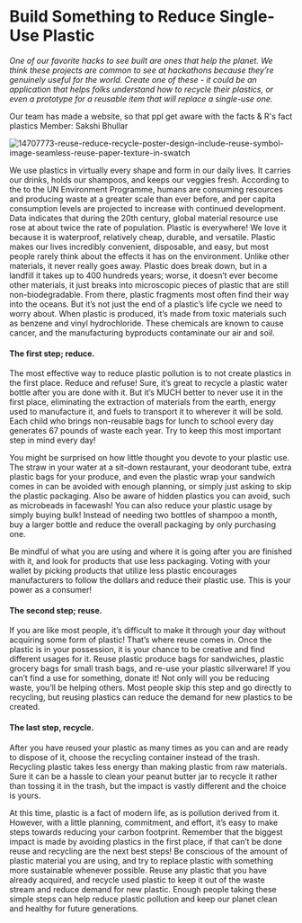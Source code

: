 # Build Something to Reduce Single-Use Plastic

_One of our favorite hacks to see built are ones that help the planet. We think these projects are common to see at hackathons because they’re genuinely useful for the world. Create one of these - it could be an application that helps folks understand how to recycle their plastics, or even a prototype for a reusable item that will replace a single-use one._

Our team has made a website, so that ppl get aware with the facts & R's fact plastics
Member: Sakshi Bhullar

![14707773-reuse-reduce-recycle-poster-design-include-reuse-symbol-image-seamless-reuse-paper-texture-in-swatch](https://user-images.githubusercontent.com/75872316/112932681-f5ed4e00-913b-11eb-809f-c827daae0d3e.jpg)


We use plastics in virtually every shape and form in our daily lives. It carries our drinks, holds our shampoos, and keeps our veggies fresh. According to the to the UN Environment Programme, humans are consuming resources and producing waste at a greater scale than ever before, and per capita consumption levels are projected to increase with continued development. Data indicates that during the 20th century, global material resource use rose at about twice the rate of population. Plastic is everywhere! We love it because it is waterproof, relatively cheap, durable, and versatile. Plastic makes our lives incredibly convenient, disposable, and easy, but most people rarely think about the effects it has on the environment. Unlike other materials, it never really goes away. Plastic does break down, but in a landfill it takes up to 400 hundreds years; worse, it doesn’t ever become other materials, it just breaks into microscopic pieces of plastic that are still non-biodegradable. From there, plastic fragments most often find their way into the oceans. But it’s not just the end of a plastic’s life cycle we need to worry about. When plastic is produced, it’s made from toxic materials such as benzene and vinyl hydrochloride. These chemicals are known to cause cancer, and the manufacturing byproducts contaminate our air and soil.

#### The first step; reduce.
The most effective way to reduce plastic pollution is to not create plastics in the first place. Reduce and refuse! Sure, it’s great to recycle a plastic water bottle after you are done with it. But it’s MUCH better to never use it in the first place, eliminating the extraction of materials from the earth, energy used to manufacture it, and fuels to transport it to wherever it will be sold. Each child who brings non-reusable bags for lunch to school every day generates 67 pounds of waste each year. Try to keep this most important step in mind every day!

You might be surprised on how little thought you devote to your plastic use. The straw in your water at a sit-down restaurant, your deodorant tube, extra plastic bags for your produce, and even the plastic wrap your sandwich comes in can be avoided with enough planning, or simply just asking to skip the plastic packaging. Also be aware of hidden plastics you can avoid, such as microbeads in facewash!  You can also reduce your plastic usage by simply buying bulk! Instead of needing two bottles of shampoo a month, buy a larger bottle and reduce the overall packaging by only purchasing one.

Be mindful of what you are using and where it is going after you are finished with it, and look for products that use less packaging. Voting with your wallet by picking products that utilize less plastic encourages manufacturers to follow the dollars and reduce their plastic use. This is your power as a consumer!

#### The second step; reuse.
If you are like most people, it’s difficult to make it through your day without acquiring some form of plastic! That’s where reuse comes in. Once the plastic is in your possession, it is your chance to be creative and find different usages for it. Reuse plastic produce bags for sandwiches, plastic grocery bags for small trash bags, and re-use your plastic silverware! If you can’t find a use for something, donate it! Not only will you be reducing waste, you’ll be helping others. Most people skip this step and go directly to recycling, but reusing plastics can reduce the demand for new plastics to be created.

#### The last step, recycle.
After you have reused your plastic as many times as you can and are ready to dispose of it, choose the recycling container instead of the trash. Recycling plastic takes less energy than making plastic from raw materials. Sure it can be a hassle to clean your peanut butter jar to recycle it rather than tossing it in the trash, but the impact is vastly different and the choice is yours.

At this time, plastic is a fact of modern life, as is pollution derived from it. However, with a little planning, commitment, and effort, it’s easy to make steps towards reducing your carbon footprint.  Remember that the biggest impact is made by avoiding plastics in the first place, if that can’t be done reuse and recycling are the next best steps! Be conscious of the amount of plastic material you are using, and try to replace plastic with something more sustainable whenever possible. Reuse any plastic that you have already acquired, and recycle used plastic to keep it out of the waste stream and reduce demand for new plastic. Enough people taking these simple steps can help reduce plastic pollution and keep our planet clean and healthy for future generations.

